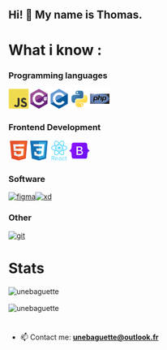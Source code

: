 
<h2 align="left">Hi! 👋 My name is Thomas.</h2>

# What i know :

<h3>Programming languages</h3>

<a href="https://developer.mozilla.org/en-US/docs/Web/JavaScript" target="_blank" rel="noreferrer"><img src="https://raw.githubusercontent.com/devicons/devicon/master/icons/javascript/javascript-original.svg" alt="javascript" width="40" height="40"/><a href="https://www.w3schools.com/cs/" target="_blank" rel="noreferrer"><img src="https://raw.githubusercontent.com/devicons/devicon/master/icons/csharp/csharp-original.svg" alt="csharp" width="40" height="40"/></a><a href="https://www.cprogramming.com/" target="_blank" rel="noreferrer"><img src="https://raw.githubusercontent.com/devicons/devicon/master/icons/c/c-original.svg" alt="c" width="40" height="40"/></a><a href="https://www.python.org" target="_blank" rel="noreferrer"><img src="https://raw.githubusercontent.com/devicons/devicon/master/icons/python/python-original.svg" alt="python" width="40" height="40"/></a><a href="https://www.php.net" target="_blank" rel="noreferrer"><img src="https://raw.githubusercontent.com/devicons/devicon/master/icons/php/php-original.svg" alt="php" width="40" height="40"/></a>


<h3>Frontend Development</h3>

<a href="https://www.w3.org/html/" target="_blank" rel="noreferrer"><img src="https://raw.githubusercontent.com/devicons/devicon/master/icons/html5/html5-original.svg" alt="html5" width="40" height="40"/></a><a href="https://www.w3schools.com/css/" target="_blank" rel="noreferrer"><img src="https://raw.githubusercontent.com/devicons/devicon/master/icons/css3/css3-original.svg" alt="css3" width="40" height="40"/></a><a href="https://reactjs.org/" target="_blank" rel="noreferrer"><img src="https://raw.githubusercontent.com/devicons/devicon/master/icons/react/react-original-wordmark.svg" alt="react" width="40" height="40"/></a><a href="https://getbootstrap.com" target="_blank" rel="noreferrer"><img src="https://raw.githubusercontent.com/devicons/devicon/master/icons/bootstrap/bootstrap-original.svg" alt="bootstrap" width="40" height="40"/></a>

<h3>Software</h3>

<a href="https://www.figma.com/" target="_blank" rel="noreferrer"><img src="https://www.vectorlogo.zone/logos/figma/figma-icon.svg" alt="figma" width="40" height="40"/></a><a href="https://www.adobe.com/products/xd.html" target="_blank" rel="noreferrer"><img src="https://cdn.worldvectorlogo.com/logos/adobe-xd.svg" alt="xd" width="40" height="40"/></a>


<h3>Other</h3>

<a href="https://git-scm.com/" target="_blank" rel="noreferrer"><img src="https://www.vectorlogo.zone/logos/git-scm/git-scm-icon.svg" alt="git" width="40" height="40"/></a>


# Stats

<p align="left"><img align="center" src="https://github-readme-stats-ten-eta-56.vercel.app/api?username=unebaguette&show_icons=true&locale=en&theme=tokyonight" alt="unebaguette" /></p>

<p align="left"><img align="center" src="https://github-readme-stats-ten-eta-56.vercel.app/api/top-langs?username=unebaguette&show_icons=true&theme=tokyonight&locale=en&layout=compact" alt="unebaguette" /></p>


#

- 📫 Contact me: **unebaguette@outlook.fr**


<!-- <style>
.Row {
    margin-top: 20px;
}
.header {
    display: flex;
    justify-content: space-between;
    max-width: 260px;
}
.shaking {
    animation: shake 0.9s cubic-bezier(.71,.05,.25,.9) both infinite;
}
a {
    margin-right: 20px;
}
@keyframes shake {
    20%, 90% {
        transform: translate3d(-2px, 0);
    }
    50%, 80% {
        transform: translate3d(3px, 0, 0);
    }
    30%, 50%, 70% {
        transform: translate3d(-2px, 0, 0);
    }
    40%, 60% {
        transform: translate3d(4px, 0, 0);
    }
}
</style> -->
